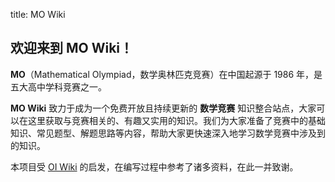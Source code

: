 title: MO Wiki

## 欢迎来到 **MO Wiki**！

**MO**（Mathematical Olympiad，数学奥林匹克竞赛）在中国起源于 1986 年，是五大高中学科竞赛之一。

**MO Wiki** 致力于成为一个免费开放且持续更新的 **数学竞赛** 知识整合站点，大家可以在这里获取与竞赛相关的、有趣又实用的知识。我们为大家准备了竞赛中的基础知识、常见题型、解题思路等内容，帮助大家更快速深入地学习数学竞赛中涉及到的知识。

本项目受 [OI Wiki](https://oi-wiki.org/) 的启发，在编写过程中参考了诸多资料，在此一并致谢。